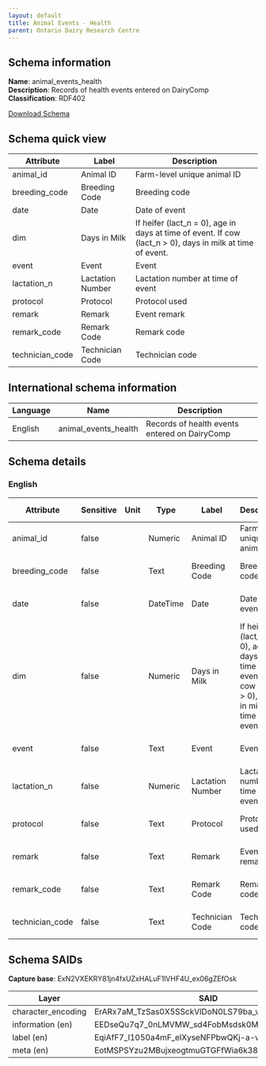 ```yaml
---
layout: default  
title: Animal Events - Health
parent: Ontario Dairy Research Centre  
---
```


## Schema information

**Name**: animal_events_health  
**Description**: Records of health events entered on DairyComp  
**Classification**: RDF402  

[Download Schema](Schema_Animal_Events_Health.zip)

## Schema quick view

| Attribute | Label | Description |
| --- | --- | --- |
| animal_id | Animal ID | Farm-level unique animal ID |
| breeding_code | Breeding Code | Breeding code |
| date | Date | Date of event |
| dim | Days in Milk | If heifer (lact_n = 0), age in days at time of event. If cow (lact_n > 0), days in milk at time of event. |
| event | Event | Event |
| lactation_n | Lactation Number | Lactation number at time of event |
| protocol | Protocol | Protocol used |
| remark | Remark | Event remark |
| remark_code | Remark Code | Remark code |
| technician_code | Technician Code | Technician code |

## International schema information

| Language | Name | Description |
| --- | --- | --- |
| English | animal_events_health | Records of health events entered on DairyComp |

## Schema details

### English

| Attribute | Sensitive | Unit | Type | Label | Description | List | Character encoding |
| --- | --- | --- | --- | --- | --- | --- | --- |
| animal_id | false |  | Numeric | Animal ID | Farm-level unique animal ID | Not a list | utf-8 |
| breeding_code | false |  | Text | Breeding Code | Breeding code | Not a list | utf-8 |
| date | false |  | DateTime | Date | Date of event | Not a list | utf-8 |
| dim | false |  | Numeric | Days in Milk | If heifer (lact_n = 0), age in days at time of event. If cow (lact_n > 0), days in milk at time of event. | Not a list | utf-8 |
| event | false |  | Text | Event | Event | Not a list | utf-8 |
| lactation_n | false |  | Numeric | Lactation Number | Lactation number at time of event | Not a list | utf-8 |
| protocol | false |  | Text | Protocol | Protocol used | Not a list | utf-8 |
| remark | false |  | Text | Remark | Event remark | Not a list | utf-8 |
| remark_code | false |  | Text | Remark Code | Remark code | Not a list | utf-8 |
| technician_code | false |  | Text | Technician Code | Technician code | Not a list | utf-8 |

## Schema SAIDs

**Capture base**: ExN2VXEKRY81jn4fxUZxHALuF1lVHF4U_ex06gZEfOsk

| Layer | SAID |
| --- | --- |
| character_encoding | ErARx7aM_TzSas0X5SSckVlDoN0LS79ba_v8yQZDmUR0 |
| information (en) | EEDseQu7q7_0nLMVMW_sd4FobMsdsk0MPkFDdbUCwhxM |
| label (en) | EqiAfF7_l1050a4mF_elXyseNFPbwQKj-a-vmRbkXVgs |
| meta (en) | EotMSPSYzu2MBujxeogtmuGTGFfWia6k38YM8IbK22h8 |
